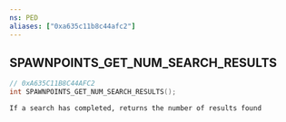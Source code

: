 ```yaml
---
ns: PED
aliases: ["0xa635c11b8c44afc2"]
---
```

## SPAWNPOINTS_GET_NUM_SEARCH_RESULTS

```c
// 0xA635C11B8C44AFC2
int SPAWNPOINTS_GET_NUM_SEARCH_RESULTS();
```

```
If a search has completed, returns the number of results found
```
